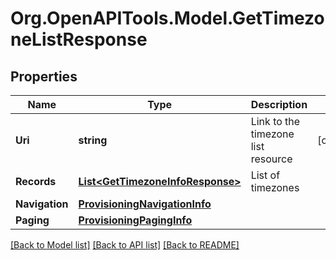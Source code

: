 
# Org.OpenAPITools.Model.GetTimezoneListResponse

## Properties

Name | Type | Description | Notes
------------ | ------------- | ------------- | -------------
**Uri** | **string** | Link to the timezone list resource | [optional] 
**Records** | [**List&lt;GetTimezoneInfoResponse&gt;**](GetTimezoneInfoResponse.md) | List of timezones | 
**Navigation** | [**ProvisioningNavigationInfo**](ProvisioningNavigationInfo.md) |  | 
**Paging** | [**ProvisioningPagingInfo**](ProvisioningPagingInfo.md) |  | 

[[Back to Model list]](../README.md#documentation-for-models)
[[Back to API list]](../README.md#documentation-for-api-endpoints)
[[Back to README]](../README.md)

